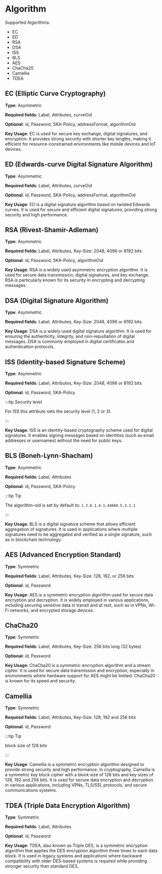 # Algorithm

Supported Algorithms:
- EC
- ED
- RSA
- DSA
- ISS
- BLS
- AES
- ChaCha20
- Camellia
- TDEA


## EC (Elliptic Curve Cryptography)
**Type**: Asymmetric

**Required fields**: Label, Attributes, curveOid

**Optional**: id, Password, SKA-Policy, addressFormat, algorithmOid

**Key Usage**: EC is used for secure key exchange, digital signatures, and encryption. It provides strong security with shorter key lengths, making it efficient for resource-constrained environments like mobile devices and IoT devices.

## ED (Edwards-curve Digital Signature Algorithm)
**Type**: Asymmetric

**Required fields**: Label, Attributes, curveOid

**Optional**: id, Password, SKA-Policy, addressFormat, algorithmOid

**Key Usage**: ED is a digital signature algorithm based on twisted Edwards curves. It is used for secure and efficient digital signatures, providing strong security and high performance.

## RSA (Rivest-Shamir-Adleman)
**Type**: Asymmetric

**Required fields**: Label, Attributes, Key-Size: 2048, 4096 or 8192 bits

**Optional**: id, Password, SKA-Policy, algorithmOid

**Key Usage**: RSA is a widely used asymmetric encryption algorithm. It is used for secure data transmission, digital signatures, and key exchange. RSA is particularly known for its security in encrypting and decrypting messages.

## DSA (Digital Signature Algorithm)
**Type**: Asymmetric

**Required fields**: Label, Attributes, Key-Size: 2048, 4096 or 8192 bits

**Key Usage**: DSA is a widely used digital signature algorithm. It is used for ensuring the authenticity, integrity, and non-repudiation of digital messages. DSA is commonly employed in digital certificates and authentication protocols.

## ISS (Identity-based Signature Scheme)
**Type**: Asymmetric

**Required fields**: Label, Attributes, Key-Size: 2048, 4096 or 8192 bits

**Optional**: id, Password, SKA-Policy

:::tip Security level

For ISS this attribute sets the security level (1, 2 or 3).

:::

**Key Usage**: ISS is an identity-based cryptography scheme used for digital signatures. It enables signing messages based on identities (such as email addresses or usernames) without the need for public keys.

## BLS (Boneh-Lynn-Shacham)
**Type**: Asymmetric

**Required fields**: Label, Attributes

**Optional**: id, Password, SKA-Policy

:::tip Tip

The algorithm-oid is set by default to: `1.3.6.1.4.1.44668.5.3.1.1`

:::


**Key Usage**: BLS is a digital signature scheme that allows efficient aggregation of signatures. It is used in applications where multiple signatures need to be aggregated and verified as a single signature, such as in blockchain technology.

## AES (Advanced Encryption Standard)
**Type**: Symmetric

**Required fields**: Label, Attributes, Key-Size: 128, 192, or 256 bits

**Optional**: id, Password

**Key Usage**: AES is a symmetric encryption algorithm used for secure data encryption and decryption. It is widely employed in various applications, including securing sensitive data in transit and at rest, such as in VPNs, Wi-Fi networks, and encrypted storage devices.

## ChaCha20
**Type**: Symmetric

**Required fields**: Label, Attributes, Key-Size: 256 bits long (32 bytes)

**Optional**: id, Password

**Key Usage**: ChaCha20 is a symmetric encryption algorithm and a stream cipher. It is used for secure data transmission and encryption, especially in environments where hardware support for AES might be limited. ChaCha20 is known for its speed and security.

## Camellia
**Type**: Symmetric

**Required fields**: Label, Attributes, Key-Size: 128, 192 and 256 bits

**Optional**: id, Password

:::tip Tip

block size of 128 bits

:::


**Key Usage**: Camellia is a symmetric encryption algorithm designed to provide strong security and high performance. In cryptography, Camellia is a symmetric key block cipher with a block size of 128 bits and key sizes of 128, 192 and 256 bits. It is used for secure data encryption and decryption in various applications, including VPNs, TLS/SSL protocols, and secure communications systems.

## TDEA (Triple Data Encryption Algorithm)
**Type**: Symmetric

**Required fields**: Label, Attributes

**Optional**: id, Password

**Key Usage**: TDEA, also known as Triple DES, is a symmetric encryption algorithm that applies the DES encryption algorithm three times to each data block. It is used in legacy systems and applications where backward compatibility with older DES-based systems is required while providing stronger security than standard DES.
